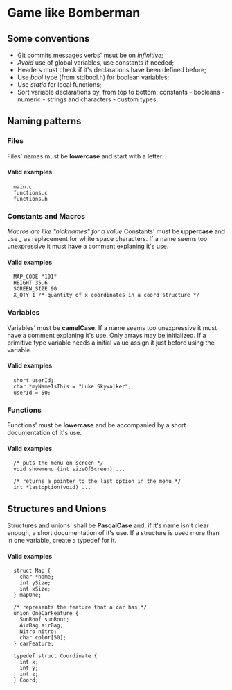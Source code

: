 # Game like Bomberman

## Some conventions
* Git commits messages verbs' msut be on *infinitive*;
* *Avoid* use of global variables, use constants if needed;
* Headers must check if it's declarations have been defined before;
* Use *bool* type (from stdbool.h) for boolean variables;
* Use *static* for local functions;
* Sort variable declarations by, from top to bottom: constants - booleans - numeric - strings and characters - custom types;

## Naming patterns

### Files
  Files' names must be **lowercase** and start with a letter.
  #### Valid examples
  ```
    main.c
    functions.c
    functions.h
  ```

### Constants and Macros
  *Macros are like "nicknames" for a value*
  Constants' must be **uppercase** and use *_* as replacement for white space characters.
  If a name seems too unexpressive it must have a comment explaning it's use.
  #### Valid examples
  ```
    MAP_CODE "101"
    HEIGHT 35.6
    SCREEN_SIZE 90
    X_QTY 1 /* quantity of x coordinates in a coord structure */
  ```

### Variables
  Variables' must be **camelCase**.
  If a name seems too unexpressive it must have a comment explaning it's use.
  Only arrays may be initialized. If a primitive type variable needs a initial value assign it just before using the variable.
  #### Valid examples
  ```
    short userId;
    char *myNameIsThis = "Luke Skywalker";
    userId = 50;
  ```

### Functions
  Functions' must be **lowercase** and be accompanied by a short documentation of it's use.
  #### Valid examples
  ```
    /* puts the menu on screen */
    void showmenu (int sizeOfScreen) ...

    /* returns a pointer to the last option in the menu */
    int *lastoption(void) ...
  ```

## Structures and Unions
  Structures and unions' shall be **PascalCase** and, if it's name isn't clear enough, a short documentation of it's use.
  If a structure is used more than in one variable, create a typedef for it.
  #### Valid examples
  ```
    struct Map {
      char *name;
      int ySize;
      int xSize;
    } mapOne;

    /* represents the feature that a car has */
    union OneCarFeature {
      SunRoof sunRoot;
      AirBag airBag;
      Nitro nitro;
      char color[50];
    } carFeature;

    typedef struct Coordinate {
      int x;
      int y;
      int z;
    } Coord;
  ```

